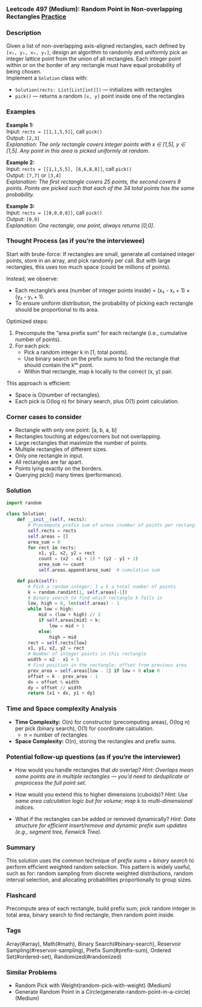 ### Leetcode 497 (Medium): Random Point in Non-overlapping Rectangles [Practice](https://leetcode.com/problems/random-point-in-non-overlapping-rectangles)

### Description  
Given a list of non-overlapping axis-aligned rectangles, each defined by `[x₁, y₁, x₂, y₂]`, design an algorithm to randomly and uniformly pick an integer lattice point from the union of all rectangles. Each integer point within or on the border of any rectangle must have equal probability of being chosen.  
Implement a `Solution` class with:
- `Solution(rects: List[List[int]])` — initializes with rectangles
- `pick()` — returns a random `[x, y]` point inside one of the rectangles

### Examples  

**Example 1:**  
Input: `rects = [[1,1,5,5]]`, call `pick()`  
Output: `[2,3]`  
*Explanation: The only rectangle covers integer points with x ∈ [1,5], y ∈ [1,5]. Any point in this area is picked uniformly at random.*

**Example 2:**  
Input: `rects = [[1,1,5,5], [6,6,8,8]]`, call `pick()`  
Output: `[7,7]` or `[3,4]`  
*Explanation: The first rectangle covers 25 points, the second covers 9 points. Points are picked such that each of the 34 total points has the same probability.*

**Example 3:**  
Input: `rects = [[0,0,0,0]]`, call `pick()`  
Output: `[0,0]`  
*Explanation: One rectangle, one point, always returns [0,0].*


### Thought Process (as if you’re the interviewee)  
Start with brute-force: If rectangles are small, generate all contained integer points, store in an array, and pick randomly per call. But with large rectangles, this uses too much space (could be millions of points).

Instead, we observe:
- Each rectangle’s area (number of integer points inside) = (x₂ - x₁ + 1) × (y₂ - y₁ + 1).
- To ensure uniform distribution, the probability of picking each rectangle should be proportional to its area.

Optimized steps:
1. Precompute the “area prefix sum” for each rectangle (i.e., cumulative number of points).
2. For each pick:
   - Pick a random integer k in [1, total points].
   - Use binary search on the prefix sums to find the rectangle that should contain the kᵗʰ point.
   - Within that rectangle, map k locally to the correct (x, y) pair.

This approach is efficient:
- Space is O(number of rectangles).
- Each pick is O(log n) for binary search, plus O(1) point calculation.

### Corner cases to consider  
- Rectangle with only one point: [a, b, a, b]
- Rectangles touching at edges/corners but not overlapping.
- Large rectangles that maximize the number of points.
- Multiple rectangles of different sizes.
- Only one rectangle in input.
- All rectangles are far apart.
- Points lying exactly on the borders.
- Querying pick() many times (performance).

### Solution

```python
import random

class Solution:
    def __init__(self, rects):
        # Precompute prefix sum of areas (number of points per rectangle)
        self.rects = rects
        self.areas = []
        area_sum = 0
        for rect in rects:
            x1, y1, x2, y2 = rect
            count = (x2 - x1 + 1) * (y2 - y1 + 1)
            area_sum += count
            self.areas.append(area_sum)  # cumulative sum

    def pick(self):
        # Pick a random integer: 1 ≤ k ≤ total number of points
        k = random.randint(1, self.areas[-1])
        # Binary search to find which rectangle k falls in
        low, high = 0, len(self.areas) - 1
        while low < high:
            mid = (low + high) // 2
            if self.areas[mid] < k:
                low = mid + 1
            else:
                high = mid
        rect = self.rects[low]
        x1, y1, x2, y2 = rect
        # Number of integer points in this rectangle
        width = x2 - x1 + 1
        # Find position in the rectangle: offset from previous area
        prev_area = self.areas[low - 1] if low > 0 else 0
        offset = k - prev_area - 1
        dx = offset % width
        dy = offset // width
        return [x1 + dx, y1 + dy]
```

### Time and Space complexity Analysis  

- **Time Complexity:** O(n) for constructor (precomputing areas), O(log n) per pick (binary search), O(1) for coordinate calculation.
  - n = number of rectangles
- **Space Complexity:** O(n), storing the rectangles and prefix sums.

### Potential follow-up questions (as if you’re the interviewer)  

- How would you handle rectangles that *do* overlap?
  *Hint: Overlaps mean some points are in multiple rectangles — you’d need to deduplicate or preprocess the full point set.*

- How would you extend this to higher dimensions (cuboids)?
  *Hint: Use same area calculation logic but for volume; map k to multi-dimensional indices.*

- What if the rectangles can be added or removed dynamically?
  *Hint: Data structure for efficient insert/remove and dynamic prefix sum updates (e.g., segment tree, Fenwick Tree).*

### Summary
This solution uses the common technique of *prefix sums + binary search* to perform efficient weighted random selection. This pattern is widely useful, such as for: random sampling from discrete weighted distributions, random interval selection, and allocating probabilities proportionally to group sizes.


### Flashcard
Precompute area of each rectangle, build prefix sum; pick random integer in total area, binary search to find rectangle, then random point inside.

### Tags
Array(#array), Math(#math), Binary Search(#binary-search), Reservoir Sampling(#reservoir-sampling), Prefix Sum(#prefix-sum), Ordered Set(#ordered-set), Randomized(#randomized)

### Similar Problems
- Random Pick with Weight(random-pick-with-weight) (Medium)
- Generate Random Point in a Circle(generate-random-point-in-a-circle) (Medium)